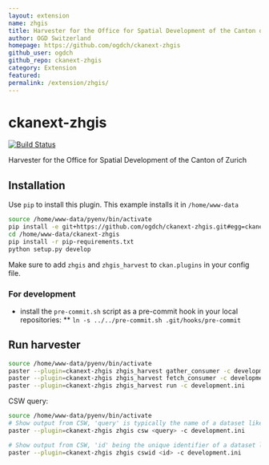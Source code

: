 ```yaml
---
layout: extension
name: zhgis
title: Harvester for the Office for Spatial Development of the Canton of Zurich
author: OGD Switzerland
homepage: https://github.com/ogdch/ckanext-zhgis
github_user: ogdch
github_repo: ckanext-zhgis
category: Extension
featured: 
permalink: /extension/zhgis/
---
```



ckanext-zhgis
=============

[![Build Status](https://travis-ci.org/ogdch/ckanext-zhgis.png?branch=develop)](https://travis-ci.org/ogdch/ckanext-zhgis)

Harvester for the Office for Spatial Development of the Canton of Zurich

Installation
------------

Use `pip` to install this plugin. This example installs it in `/home/www-data`

``` bash
source /home/www-data/pyenv/bin/activate
pip install -e git+https://github.com/ogdch/ckanext-zhgis.git#egg=ckanext-zhgis --src /home/www-data
cd /home/www-data/ckanext-zhgis
pip install -r pip-requirements.txt
python setup.py develop
```

Make sure to add `zhgis` and `zhgis_harvest` to `ckan.plugins` in your config file.

### For development

-   install the `pre-commit.sh` script as a pre-commit hook in your local repositories:
    \*\* `ln -s ../../pre-commit.sh .git/hooks/pre-commit`

Run harvester
-------------

``` bash
source /home/www-data/pyenv/bin/activate
paster --plugin=ckanext-zhgis zhgis_harvest gather_consumer -c development.ini &
paster --plugin=ckanext-zhgis zhgis_harvest fetch_consumer -c development.ini &
paster --plugin=ckanext-zhgis zhgis_harvest run -c development.ini
```

CSW query:

``` bash
source /home/www-data/pyenv/bin/activate
# Show output from CSW, 'query' is typically the name of a dataset like 'swissboundaries3D'
paster --plugin=ckanext-zhgis zhgis csw <query> -c development.ini

# Show output from CSW, 'id' being the unique identifier of a dataset like 'b3bd50ae-b026-40a0-8b39-1cbcd4c4ac98'
paster --plugin=ckanext-zhgis zhgis cswid <id> -c development.ini
```


